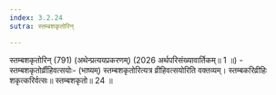 ```yaml
---
index: 3.2.24
sutra: स्तम्बशकृतोरिन्

---
```

स्तम्बशकृतोरिन् (791) (अथेन्प्रत्ययप्रकरणम्) (2026 अर्थपरिसंख्यावार्तिकम्॥ 1 ॥) - स्तम्बशकृतोर्व्रीहिवत्सयोः- (भाष्यम्) स्तम्बशकृतोरित्यत्र व्रीहिवत्सयोरिति वक्तव्यम्। स्तम्बकरिव्रीहिः शकृत्करिर्वत्सः॥ स्तम्बशकृतो॥ 24 ॥